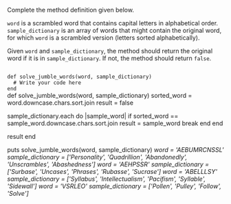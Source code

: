 Complete the method definition given below.

`word` is a scrambled word that contains capital letters in alphabetical order. `sample_dictionary` is an array of words that might contain the original word, for which `word` is a scrambled version (letters sorted alphabetically).

Given `word` and `sample_dictionary`, the method should return the original word if it is in `sample_dictionary`. If not, the method should return `false`.

<codeblock language="ruby" type="exercise" testMode="multipleInput">
<code>
def solve_jumble_words(word, sample_dictionary)
  # Write your code here
end
</code>

<solution>
def solve_jumble_words(word, sample_dictionary)
  sorted_word = word.downcase.chars.sort.join
  result = false

  sample_dictionary.each do |sample_word|
    if sorted_word == sample_word.downcase.chars.sort.join
      result = sample_word
      break
    end
  end

  result
end
</solution>

<testcases>
<caller>
puts solve_jumble_words(word, sample_dictionary)
</caller>
<testcase>
<i>
word = 'AEBUMRCNSSL'
sample_dictionary = ['Personality', 'Quadrillion', 'Abandonedly', 'Unscrambles', 'Abashedness']
</i>
</testcase>
<testcase>
<i>
word = 'AEHPSSR'
sample_dictionary = ['Surbase', 'Uncases', 'Phrases', 'Rubasse', 'Sucrase']
</i>
</testcase>
<testcase>
<i>
word = 'ABELLLSY'
sample_dictionary = ['Syllabus', 'Intellectualism', 'Pacifism', 'Syllable', 'Sidewall']
</i>
</testcase>
<testcase>
<i>
word = 'VSRLEO'
sample_dictionary = ['Pollen', 'Pulley', 'Follow', 'Solve']
</i>
</testcase>
</testcases>
</codeblock>
